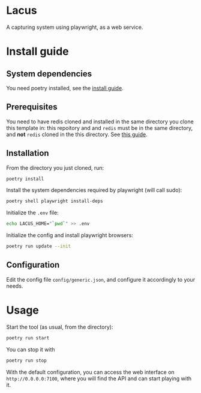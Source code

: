 # Lacus

A capturing system using playwright, as a web service.

# Install guide

## System dependencies

You need poetry installed, see the [install guide](https://python-poetry.org/docs/).

## Prerequisites

You need to have redis cloned and installed in the same directory you clone this template in:
this repoitory and and `redis` must be in the same directory, and **not** `redis` cloned in the
this directory. See [this guide](https://www.lookyloo.eu/docs/main/install-lookyloo.html#_install_redis).

## Installation

From the directory you just cloned, run:

```bash
poetry install
```

Install the system dependencies required by playwright (will call sudo):

```bash
poetry shell playwright install-deps
```

Initialize the `.env` file:

```bash
echo LACUS_HOME="`pwd`" >> .env
```

Initialize the config and install playwright browsers:

```bash
poetry run update --init
```

## Configuration

Edit the config file `config/generic.json`, and configure it accordingly to your needs.

# Usage

Start the tool (as usual, from the directory):

```bash
poetry run start
```

You can stop it with

```bash
poetry run stop
```

With the default configuration, you can access the web interface on `http://0.0.0.0:7100`,
where you will find the API and can start playing with it.
